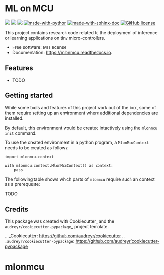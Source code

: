 # ML on MCU

[![](https://img.shields.io/pypi/v/mlonmcu.svg)](https://pypi.python.org/pypi/mlonmcu)
[![](https://github.com/PhilippvK/mlonmcu/actions/workflows/cicd.yml/badge.svg)](https://github.com/PhilippvK/mlonmcu/actions/workflows/cicd.yml)
[![](https://readthedocs.org/projects/mlonmcu/badge/?version=latest)](https://mlonmcu.readthedocs.io/en/latest/?version=latest)
[![made-with-python](https://img.shields.io/badge/Made%20with-Python-1f425f.svg)](https://www.python.org/)
[![made-with-sphinx-doc](https://img.shields.io/badge/Made%20with-Sphinx-1f425f.svg)](https://www.sphinx-doc.org/)
[![GitHub license](https://img.shields.io/github/license/PhilippvK/mlonmcu.svg)](https://github.com/PhilippvK/mlonmcu/blob/main/LICENSE)

This project contains research code related to the deployment of inference or learning applications on tiny micro-controllers.


* Free software: MIT license
* Documentation: https://mlonmcu.readthedocs.io.


## Features

* TODO

## Getting started

While some tools and features of this project work out of the box, some of them require setting up an environment where additional dependencies are installed.

By default, this environment would be created intactively using the `mlonmcu init` command.

To use the created environment in a python program, a `MlonMcuContext` needs to be created as follows:

```
import mlonmcu.context

with mlonmcu.context.MlonMcuContext() as context:
    pass
```

The following table shows which parts of `mlonmcu` require such an context as a prerequisite:

TODO

## Credits

This package was created with Cookiecutter_ and the `audreyr/cookiecutter-pypackage`_ project template.

.. _Cookiecutter: https://github.com/audreyr/cookiecutter
.. _`audreyr/cookiecutter-pypackage`: https://github.com/audreyr/cookiecutter-pypackage
# mlonmcu
